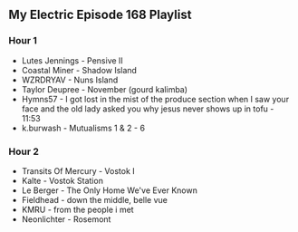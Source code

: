 ## My Electric Episode 168 Playlist

### Hour 1
* Lutes Jennings - Pensive II
* Coastal Miner - Shadow Island
* WZRDRYAV - Nuns Island
* Taylor Deupree - November (gourd kalimba)
* Hymns57 - I got lost in the mist of the produce section when I saw your face and the old lady asked you why jesus never shows up in tofu - 11:53
* k.burwash - Mutualisms 1 & 2 - 6

### Hour 2
* Transits Of Mercury - Vostok I
* Kalte - Vostok Station
* Le Berger - The Only Home We've Ever Known
* Fieldhead - down the middle, belle vue
* KMRU - from the people i met
* Neonlichter - Rosemont
